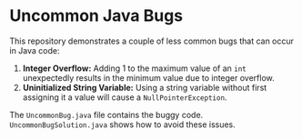 # Uncommon Java Bugs

This repository demonstrates a couple of less common bugs that can occur in Java code:

1. **Integer Overflow:** Adding 1 to the maximum value of an `int` unexpectedly results in the minimum value due to integer overflow.
2. **Uninitialized String Variable:**  Using a string variable without first assigning it a value will cause a `NullPointerException`.

The `UncommonBug.java` file contains the buggy code. `UncommonBugSolution.java` shows how to avoid these issues. 